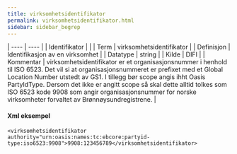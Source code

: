 ```yaml
---
title: virksomhetsidentifikator
permalink: virksomhetsidentifikator.html
sidebar: sidebar_begrep
---
```


| ---- | ---- |
| Identifikator |  |
| Term | virksomhetsidentifikator |
| Definisjon | Identifikasjon av en virksomhet |
| Datatype | string |
| Kilde | DIFI |
| Kommentar | virksomhetsidentifikator er et organisasjonsnummer i henhold til ISO 6523. Det vil si at organisasjonsnummeret er prefixet med et Global Location Number utstedt av GS1. I tillegg bør scope angis ihht Oasis PartyIdType. Dersom det ikke er angitt scope så skal dette alltid tolkes som ISO 6523 kode 9908 som angir organisasjonsnummer for norske virksomheter forvaltet av Brønnøysundregistrene. | 

#### Xml eksempel

```
<virksomhetsidentifikator authority="urn:oasis:names:tc:ebcore:partyid-type:iso6523:9908">9908:123456789</virksomhetsidentifikator>
```


